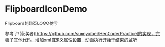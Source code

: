 # FlipboardIconDemo
Flipboard的翻页LOGO仿写

参考了!(获奖者)[https://github.com/sunnyxibei/HenCoderPractice]的实现，完善了其他代码，增加xml自定义属性设置，动画执行开始于结束的监听

